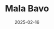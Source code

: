 ---
title: Mala Bavo
address: 171 rue St Denis, 75002 Paris
date: 2025-02-16
ratings:
- 4
foodtags:
- kurde
countrycodes:
- TUR
- IRN
- IRQ
- SYR
cover: DSC04905_cover
---